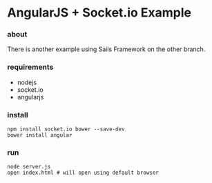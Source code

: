 AngularJS + Socket.io Example
=============================

### about

There is another example using Sails Framework on the other branch.

### requirements

* nodejs
* socket.io
* angularjs

### install

    npm install socket.io bower --save-dev
    bower install angular

### run

    node server.js
    open index.html # will open using default browser
